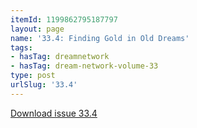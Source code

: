 ```yaml
---
itemId: 1199862795187797
layout: page
name: '33.4: Finding Gold in Old Dreams'
tags:
- hasTag: dreamnetwork
- hasTag: dream-network-volume-33
type: post
urlSlug: '33.4'
---
```

<a href="files/pdfs/Volume_33/33.4_gold_in_old_dreams.pdf" download="">Download issue 33.4</a>